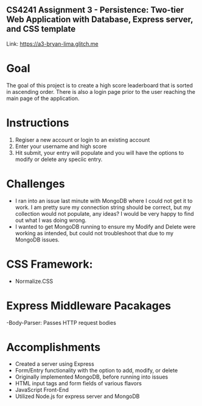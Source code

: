 ## CS4241 Assignment 3 - Persistence: Two-tier Web Application with Database, Express server, and CSS template

Link: https://a3-bryan-lima.glitch.me

# Goal

The goal of this project is to create a high score leaderboard that is sorted in ascending order. There is also a login page prior to the user reaching the main page of the application.

# Instructions

1. Regiser a new account or login to an existing account
2. Enter your username and high score
3. Hit submit, your entry will populate and you will have the options to modify or delete any speciic entry.

# Challenges

- I ran into an issue last minute with MongoDB where I could not get it to work. I am pretty sure my connection string should be correct, but my collection would not populate, any ideas? I would be very happy to find out what I was doing wrong.
- I wanted to get MongoDB running to ensure my Modify and Delete were working as intended, but could not troubleshoot that due to my MongoDB issues.

# CSS Framework:
- Normalize.CSS

# Express Middleware Pacakages

-Body-Parser: Passes HTTP request bodies

# Accomplishments
- Created a server using Express
- Form/Entry functionality with the option to add, modify, or delete
- Originally implemented MongoDB, before running into issues
- HTML input tags and form fields of various flavors
- JavaScript Front-End
- Utilized Node.js for express server and MongoDB
